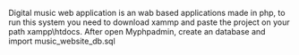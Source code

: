 Digital music web application is an wab based applications made in php, to run this system you need to download xammp and paste the project on your path xampp\htdocs. After open Myphpadmin, create an database and import music_website_db.sql
